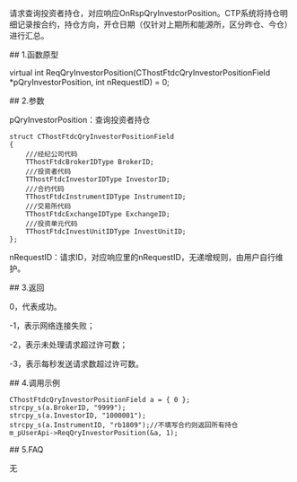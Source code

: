 <p>请求查询投资者持仓，对应响应OnRspQryInvestorPosition。CTP系统将持仓明细记录按合约，持仓方向，开仓日期（仅针对上期所和能源所，区分昨仓、今仓）进行汇总。</p>
<span class="anchor" id="4e20e12c-e29c-4855-a6c9-70b393a0d4cb"></span>
## 1.函数原型
<p>virtual int ReqQryInvestorPosition(CThostFtdcQryInvestorPositionField *pQryInvestorPosition, int nRequestID) = 0;</p>
<span class="anchor" id="27423bea-cc17-4cdf-ad28-3572fa1c97f2"></span>
## 2.参数
<p>pQryInvestorPosition：查询投资者持仓</p>
<pre><code>struct CThostFtdcQryInvestorPositionField
{
    ///经纪公司代码
    TThostFtdcBrokerIDType BrokerID;
    ///投资者代码
    TThostFtdcInvestorIDType InvestorID;
    ///合约代码
    TThostFtdcInstrumentIDType InstrumentID;
    ///交易所代码
    TThostFtdcExchangeIDType ExchangeID;
    ///投资单元代码
    TThostFtdcInvestUnitIDType InvestUnitID;
};
</code></pre>
<p>nRequestID：请求ID，对应响应里的nRequestID，无递增规则，由用户自行维护。</p>
<span class="anchor" id="c7c1fc13-2c2a-4f4a-951d-841d6be9cd56"></span>
## 3.返回
<p>0，代表成功。</p>
<p>-1，表示网络连接失败；</p>
<p>-2，表示未处理请求超过许可数；</p>
<p>-3，表示每秒发送请求数超过许可数。</p>
<span class="anchor" id="714f429e-40f2-4dba-87ab-2511ac3f619f"></span>
## 4.调用示例
<pre><code>CThostFtdcQryInvestorPositionField a = { 0 };
strcpy_s(a.BrokerID, "9999");
strcpy_s(a.InvestorID, "1000001");
strcpy_s(a.InstrumentID, "rb1809");//不填写合约则返回所有持仓
m_pUserApi-&gt;ReqQryInvestorPosition(&amp;a, 1);
</code></pre>
<span class="anchor" id="28feced1-e637-4637-a7ba-e04a38316e64"></span>
## 5.FAQ
<p>无</p>
